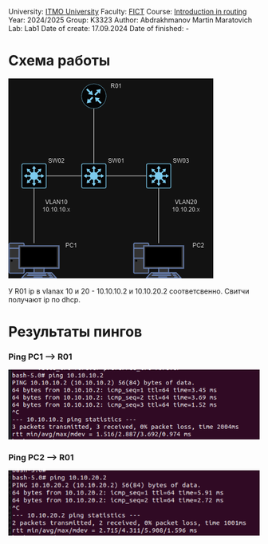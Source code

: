 University: [ITMO University](https://itmo.ru/ru/)
Faculty: [FICT](https://fict.itmo.ru)
Course: [Introduction in routing](https://github.com/itmo-ict-faculty/introduction-in-routing)
Year: 2024/2025
Group: K3323
Author: Abdrakhmanov Martin Maratovich
Lab: Lab1
Date of create: 17.09.2024
Date of finished: - 

# Схема работы 
![Схема в draw.io](lab1.drawio.png)

У R01 ip в vlanах 10 и 20 - 10.10.10.2 и 10.10.20.2 соответсвенно. Свитчи получают ip по dhcp. 

# Результаты пингов 
### Ping PC1 --> R01
![](pc1pings.png)

### Ping PC2 --> R01
![](pc2pings.png)

